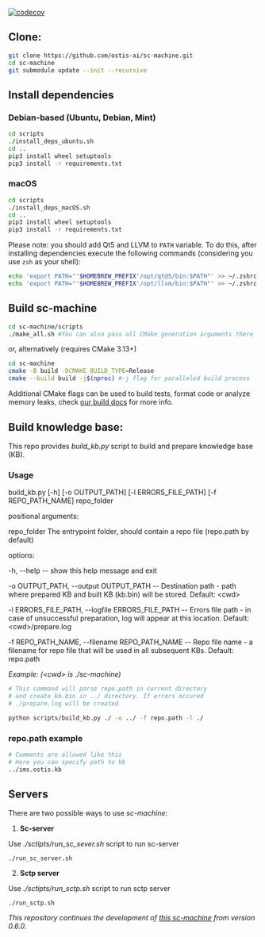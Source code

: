 [![codecov](https://codecov.io/gh/ostis-ai/sc-machine/branch/main/graph/badge.svg?token=WU8O9Z1DNL)](https://codecov.io/gh/ostis-ai/sc-machine)

## Clone:

```sh
git clone https://github.com/ostis-ai/sc-machine.git
cd sc-machine
git submodule update --init --recursive
```

## Install dependencies

### Debian-based (Ubuntu, Debian, Mint)

```sh
cd scripts
./install_deps_ubuntu.sh
cd ..
pip3 install wheel setuptools
pip3 install -r requirements.txt
```

### macOS
```sh
cd scripts
./install_deps_macOS.sh
cd ..
pip3 install wheel setuptools
pip3 install -r requirements.txt
```
Please note: you should add Qt5 and LLVM to `PATH` variable. To do this, after installing dependencies execute the following commands (considering you use `zsh` as your shell):
```sh
echo 'export PATH="'$HOMEBREW_PREFIX'/opt/qt@5/bin:$PATH"' >> ~/.zshrc
echo 'export PATH="'$HOMEBREW_PREFIX'/opt/llvm/bin:$PATH"' >> ~/.zshrc
```

## Build sc-machine
```sh
cd sc-machine/scripts
./make_all.sh #You can also pass all CMake generation arguments there
```
or, alternatively (requires CMake 3.13+)
```sh
cd sc-machine
cmake -B build -DCMAKE_BUILD_TYPE=Release
cmake --build build -j$(nproc) #-j flag for paralleled build process
```
Additional CMake flags can be used to build tests, format code or analyze memory leaks, check [our build docs](docs/build/cmake-flags.md) for more info.

## Build knowledge base:

This repo provides *build_kb.py* script to build and prepare knowledge base (KB).

### Usage
build_kb.py [-h] [-o OUTPUT_PATH] [-l ERRORS_FILE_PATH] [-f REPO_PATH_NAME]
repo_folder

positional arguments:

repo_folder The entrypoint folder, should contain a repo file (repo.path by default)

options:

  -h, -\-help -- show this help message and exit

  -o OUTPUT_PATH, -\-output OUTPUT_PATH -- Destination path - path where prepared KB and built KB (kb.bin) will be stored. Default: \<cwd>

  -l ERRORS_FILE_PATH, -\-logfile ERRORS_FILE_PATH -- Errors file path - in case of unsuccessful preparation, log will appear at this location. Default: \<cwd>/prepare.log

  -f REPO_PATH_NAME, -\-filename REPO_PATH_NAME -- Repo file name - a filename for repo file that will be used in all subsequent KBs. Default: repo.path

*Example: (\<cwd> is ./sc-machine)*
```sh
# This command will parse repo.path in current directory
# and create kb.bin in ../ directory. If errors occured
# ./prepare.log will be created

python scripts/build_kb.py ./ -o ../ -f repo.path -l ./
```

### repo.path example
```sh
# Comments are allowed like this
# Here you can specify path to kb
../ims.ostis.kb
```

## Servers

There are two possible ways to use *sc-machine*:

1. **Sc-server**

  Use *./sctipts/run_sc_sever.sh* script to run sc-server
  ```
  ./run_sc_server.sh
  ```
2. **Sctp server**

  Use *./sctipts/run_sctp.sh* script to run sctp server
  ```
  ./run_sctp.sh
  ```

*This repository continues the development of [this sc-machine](https://github.com/ostis-dev/sc-machine) from version 0.6.0.*
